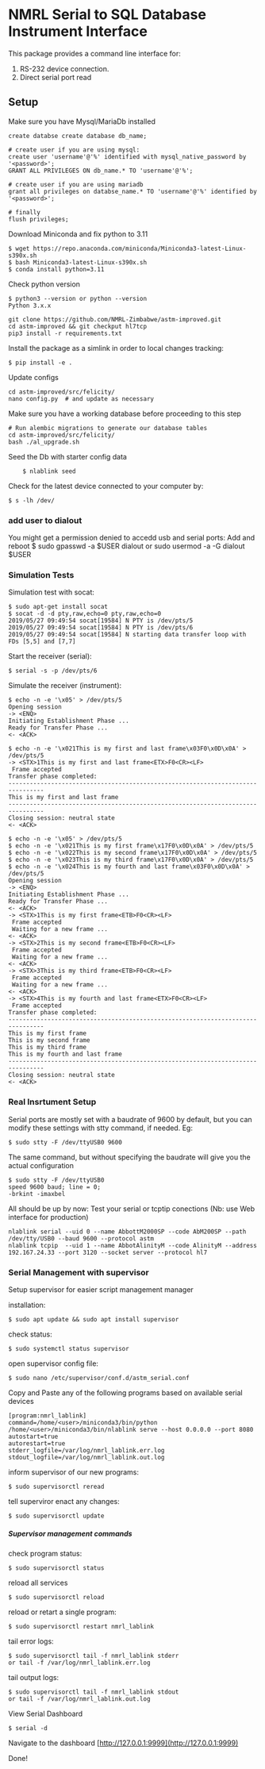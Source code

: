 # NMRL Serial to SQL Database Instrument Interface

This package provides a command line interface for:
1. RS-232 device connection.
2. Direct serial port read


## Setup

Make sure you have Mysql/MariaDb installed

    create databse create database db_name;

    # create user if you are using mysql: 
    create user 'username'@'%' identified with mysql_native_password by '<password>'; 
    GRANT ALL PRIVILEGES ON db_name.* TO 'username'@'%';
    
    # create user if you are using mariadb 
    grant all privileges on databse_name.* TO 'username'@'%' identified by '<password>';

    # finally 
    flush privileges;
    

Download Miniconda and fix python to 3.11

    $ wget https://repo.anaconda.com/miniconda/Miniconda3-latest-Linux-s390x.sh
    $ bash Miniconda3-latest-Linux-s390x.sh
    $ conda install python=3.11


Check python version 

    $ python3 --version or python --version
    Python 3.x.x
    
    git clone https://github.com/NMRL-Zimbabwe/astm-improved.git
    cd astm-improved && git checkput hl7tcp
    pip3 install -r requirements.txt


Install the package as a simlink in order to local changes tracking:

    $ pip install -e .
    
    
Update configs 

    cd astm-improved/src/felicity/
    nano config.py  # and update as necessary
    

Make sure you have a working database before proceeding to this step

    # Run alembic migrations to generate our database tables
    cd astm-improved/src/felicity/
    bash ./al_upgrade.sh


Seed the Db with starter config data    
    
        $ nlablink seed


Check for the latest device connected to your computer by:
    
    $ s -lh /dev/
    

### add user to dialout
You might get a permission denied to accedd usb and serial ports: Add and reboot
    $ sudo gpasswd -a $USER dialout or sudo usermod -a -G dialout $USER


### Simulation Tests
Simulation test with socat:

    $ sudo apt-get install socat
    $ socat -d -d pty,raw,echo=0 pty,raw,echo=0
    2019/05/27 09:49:54 socat[19584] N PTY is /dev/pts/5
    2019/05/27 09:49:54 socat[19584] N PTY is /dev/pts/6
    2019/05/27 09:49:54 socat[19584] N starting data transfer loop with FDs [5,5] and [7,7]

    
Start the receiver (serial):

    $ serial -s -p /dev/pts/6
    
    
Simulate the receiver (instrument):

    $ echo -n -e '\x05' > /dev/pts/5
    Opening session
    -> <ENQ>
    Initiating Establishment Phase ...
    Ready for Transfer Phase ...
    <- <ACK>
       
    $ echo -n -e '\x021This is my first and last frame\x03F0\x0D\x0A' > /dev/pts/5
    -> <STX>1This is my first and last frame<ETX>F0<CR><LF>
     Frame accepted
    Transfer phase completed:
    --------------------------------------------------------------------------------
    This is my first and last frame
    --------------------------------------------------------------------------------
    Closing session: neutral state
    <- <ACK>
    
    $ echo -n -e '\x05' > /dev/pts/5
    $ echo -n -e '\x021This is my first frame\x17F0\x0D\x0A' > /dev/pts/5
    $ echo -n -e '\x022This is my second frame\x17F0\x0D\x0A' > /dev/pts/5
    $ echo -n -e '\x023This is my third frame\x17F0\x0D\x0A' > /dev/pts/5
    $ echo -n -e '\x024This is my fourth and last frame\x03F0\x0D\x0A' > /dev/pts/5
    Opening session
    -> <ENQ>
    Initiating Establishment Phase ...
    Ready for Transfer Phase ...
    <- <ACK>
    -> <STX>1This is my first frame<ETB>F0<CR><LF>
     Frame accepted
     Waiting for a new frame ...
    <- <ACK>
    -> <STX>2This is my second frame<ETB>F0<CR><LF>
     Frame accepted
     Waiting for a new frame ...
    <- <ACK>
    -> <STX>3This is my third frame<ETB>F0<CR><LF>
     Frame accepted
     Waiting for a new frame ...
    <- <ACK>
    -> <STX>4This is my fourth and last frame<ETX>F0<CR><LF>
     Frame accepted
    Transfer phase completed:
    --------------------------------------------------------------------------------
    This is my first frame
    This is my second frame
    This is my third frame
    This is my fourth and last frame
    --------------------------------------------------------------------------------
    Closing session: neutral state
    <- <ACK>
 
 
### Real Insrtument Setup
Serial ports are mostly set with a baudrate of 9600 by default, but you can modify these settings with stty command, if needed. Eg:
    
    $ sudo stty -F /dev/ttyUSB0 9600
    
    
The same command, but without specifying the baudrate will give you the actual configuration
 
    $ sudo stty -F /dev/ttyUSB0
    speed 9600 baud; line = 0;
    -brkint -imaxbel
    

All should be up by now: Test your serial or tcptip conections (Nb: use Web interface for production)

    nlablink serial --uid 0 --name AbbottM2000SP --code AbM200SP --path /dev/tty/USB0 --baud 9600 --protocol astm
    nlablink tcpip  --uid 1 --name AbbotAlinityM --code AlinityM --address 192.167.24.33 --port 3120 --socket server --protocol hl7
    
    
### Serial Management with supervisor
Setup supervisor for easier script management manager

installation:

    $ sudo apt update && sudo apt install supervisor
    
    
check status:

    $ sudo systemctl status supervisor
    
open supervisor config file:

    $ sudo nano /etc/supervisor/conf.d/astm_serial.conf
    

Copy and Paste any of the following programs based on available serial devices 

    [program:nmrl_lablink]
    command=/home/<user>/miniconda3/bin/python /home/<user>/miniconda3/bin/nlablink serve --host 0.0.0.0 --port 8080
    autostart=true
    autorestart=true
    stderr_logfile=/var/log/nmrl_lablink.err.log
    stdout_logfile=/var/log/nmrl_lablink.out.log
    
   
inform supervisor of our new programs:

    $ sudo supervisorctl reread
    

tell superviror enact any changes:

    $ sudo supervisorctl update
    
    
##### Supervisor management commands
check program status:

    $ sudo supervisorctl status
    
    
reload all services

    $ sudo supervisorctl reload


reload or retart a single program:
    
    $ sudo supervisorctl restart nmrl_lablink
    

tail error logs:

    $ sudo supervisorctl tail -f nmrl_lablink stderr
    or tail -f /var/log/nmrl_lablink.err.log
    
tail output logs:

    $ sudo supervisorctl tail -f nmrl_lablink stdout
    or tail -f /var/log/nmrl_lablink.out.log
    
    
View Serial Dashboard
    
    $ serial -d
    
   
Navigate to the dashboard [http://127.0.0.1:9999](http://127.0.0.1:9999)
    
Done!

